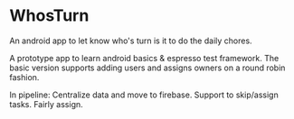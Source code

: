 # WhosTurn
An android app to let know who's turn is it to do the daily chores.

A prototype app to learn android basics & espresso test framework. The basic version supports adding users and assigns owners on a round robin fashion.

In pipeline:
Centralize data and move to firebase.
Support to skip/assign tasks.
Fairly assign.
